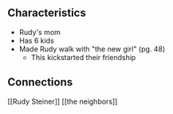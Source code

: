 ## Characteristics
- Rudy's mom
- Has 6 kids
- Made Rudy walk with "the new girl" (pg. 48)
	- This kickstarted their friendship

## Connections
[[Rudy Steiner]]
[[the neighbors]]